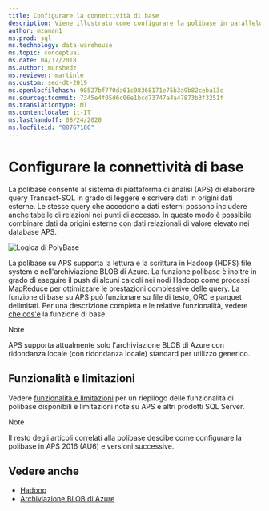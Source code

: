 ```yaml
---
title: Configurare la connettività di base
description: Viene illustrato come configurare la polibase in parallelo data warehouse per connettersi a origini dati BLOB di archiviazione Hadoop o Microsoft Azure esterni. Usare la polibase per eseguire query che integrano i dati da più origini, tra cui Hadoop, archiviazione BLOB di Azure e data warehouse parallele.
author: mzaman1
ms.prod: sql
ms.technology: data-warehouse
ms.topic: conceptual
ms.date: 04/17/2018
ms.author: murshedz
ms.reviewer: martinle
ms.custom: seo-dt-2019
ms.openlocfilehash: 98527bf770da61c98368171e75b3a9b82ceba13c
ms.sourcegitcommit: 7345e4f05d6c06e1bcd73747a4a47873b3f3251f
ms.translationtype: MT
ms.contentlocale: it-IT
ms.lasthandoff: 08/24/2020
ms.locfileid: "88767180"
---
```

# <a name="configure-polybase-connectivity"></a>Configurare la connettività di base
La polibase consente al sistema di piattaforma di analisi (APS) di elaborare query Transact-SQL in grado di leggere e scrivere dati in origini dati esterne. Le stesse query che accedono a dati esterni possono includere anche tabelle di relazioni nei punti di accesso. In questo modo è possibile combinare dati da origini esterne con dati relazionali di valore elevato nei database APS.

![Logica di PolyBase](media/polybase/polybase-logical.png)

La polibase su APS supporta la lettura e la scrittura in Hadoop (HDFS) file system e nell'archiviazione BLOB di Azure. La funzione polibase è inoltre in grado di eseguire il push di alcuni calcoli nei nodi Hadoop come processi MapReduce per ottimizzare le prestazioni complessive delle query. La funzione di base su APS può funzionare su file di testo, ORC e parquet delimitati. Per una descrizione completa e le relative funzionalità, vedere [che cos'è](../relational-databases/polybase/polybase-guide.md) la funzione di base.

> [!NOTE]
> APS supporta attualmente solo l'archiviazione BLOB di Azure con ridondanza locale (con ridondanza locale) standard per utilizzo generico.

## <a name="features-and-limitations"></a>Funzionalità e limitazioni
Vedere [funzionalità e limitazioni](../relational-databases/polybase/polybase-versioned-feature-summary.md) per un riepilogo delle funzionalità di polibase disponibili e limitazioni note su APS e altri prodotti SQL Server.

> [!NOTE] 
> Il resto degli articoli correlati alla polibase descibe come configurare la polibase in APS 2016 (AU6) e versioni successive.

## <a name="see-also"></a>Vedere anche
- [Hadoop](polybase-configure-hadoop.md)
- [Archiviazione BLOB di Azure](polybase-configure-azure-blob-storage.md)
<!-- MISSING LINKS [PolyBase &#40;SQL Server PDW&#41;](../sqlpdw/polybase-sql-server-pdw.md)  -->  
